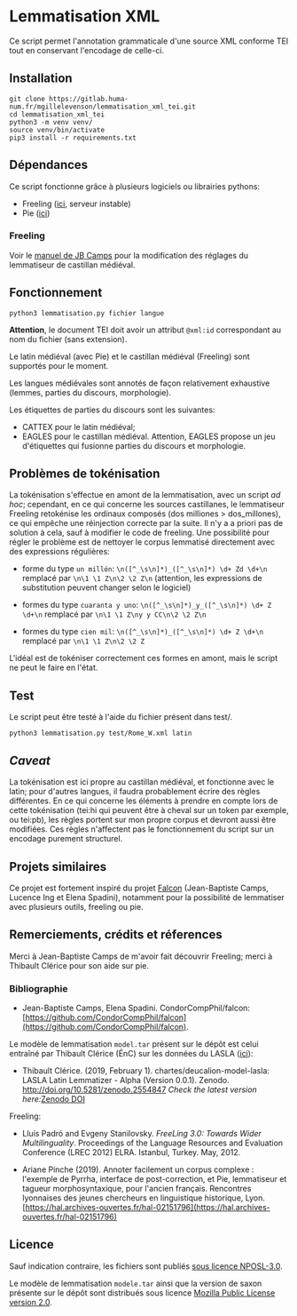 # Lemmatisation XML


Ce script permet l'annotation grammaticale d'une source XML conforme TEI tout en conservant l'encodage de celle-ci.

## Installation

```
git clone https://gitlab.huma-num.fr/mgillelevenson/lemmatisation_xml_tei.git
cd lemmatisation_xml_tei
python3 -m venv venv/
source venv/bin/activate
pip3 install -r requirements.txt
```

## Dépendances

Ce script fonctionne grâce à plusieurs logiciels ou librairies pythons: 
- Freeling ([ici](http://nlp.lsi.upc.edu/freeling/), serveur instable)
- Pie ([ici](https://pypi.org/project/nlp-pie/))


### Freeling


Voir le [manuel de JB Camps](https://github.com/CondorCompPhil/falcon#freeling-installation-for-this-pipeline) pour la modification des réglages
du lemmatiseur de castillan médiéval. 


## Fonctionnement

`python3 lemmatisation.py fichier langue`

**Attention**, le document TEI doit avoir un attribut `@xml:id` correspondant au nom du fichier (sans extension).

Le latin médiéval (avec Pie) et le castillan médiéval (Freeling) sont supportés pour le moment. 

Les langues médiévales sont annotés de façon relativement exhaustive (lemmes, parties du discours, morphologie).

Les étiquettes de parties du discours sont les suivantes: 
- CATTEX pour le latin médiéval;
- EAGLES pour le castillan médiéval. Attention, EAGLES propose un jeu d'étiquettes qui fusionne parties du discours et morphologie. 

## Problèmes de tokénisation

La tokénisation s'effectue en amont de la lemmatisation, avec un script *ad hoc*; cependant, en ce qui concerne les sources castillanes, le lemmatiseur Freeling retokénise les ordinaux composés (dos milliones > dos_millones), ce qui empêche une réinjection correcte par la suite. Il n'y a a priori pas de solution à cela, sauf à modifier le code de freeling. Une possibilité pour régler le problème est de nettoyer le corpus lemmatisé directement avec des expressions régulières: 

- forme du type `un millón`:
`\n([^_\s\n]*)_([^_\s\n]*) \d+ Zd \d+\n` remplacé par `\n\1 \1 Z\n\2 \2 Z\n` (attention, les expressions de substitution peuvent changer selon le logiciel)

- formes du type `cuaranta y uno`: 
`\n([^_\s\n]*)_y_([^_\s\n]*) \d+ Z \d+\n` remplacé par `\n\1 \1 Z\ny y CC\n\2 \2 Z\n`

- formes du type `cien mil`:
`\n([^_\s\n]*)_([^_\s\n]*) \d+ Z \d+\n` remplacé par  `\n\1 \1 Z\n\2 \2 Z`

L'idéal est de tokéniser correctement ces formes en amont, mais le script ne peut le faire en l'état.
## Test
Le script peut être testé à l'aide du fichier présent dans test/.

`python3 lemmatisation.py test/Rome_W.xml latin` 

## *Caveat*

La tokénisation est ici propre au castillan médiéval, et fonctionne avec le latin; pour d'autres langues, il faudra probablement 
écrire des règles différentes. En ce qui concerne les éléments à prendre en compte lors de cette tokénisation (tei:hi qui peuvent être à cheval sur un token par exemple, ou tei:pb), les règles portent
sur mon propre corpus et devront aussi être modifiées. Ces règles n'affectent pas le fonctionnement du script sur
un encodage purement structurel.

## Projets similaires
Ce projet est fortement inspiré du projet [Falcon](https://github.com/CondorCompPhil/falcon) (Jean-Baptiste Camps, Lucence Ing et Elena Spadini), notamment pour la possibilité
de lemmatiser avec plusieurs outils, freeling ou pie. 


## Remerciements, crédits et réferences
Merci à Jean-Baptiste Camps de m'avoir fait découvrir Freeling; merci à Thibault Clérice pour son aide sur pie. 

### Bibliographie


* Jean-Baptiste Camps, Elena Spadini. CondorCompPhil/falcon: [https://github.com/CondorCompPhil/falcon](https://github.com/CondorCompPhil/falcon).


Le modèle de lemmatisation `model.tar` présent sur le dépôt est celui entraîné par Thibault Clérice (ÉnC) sur les données du LASLA
([ici](https://github.com/chartes/deucalion-model-lasla)):
*   Thibault Clérice. (2019, February 1). chartes/deucalion-model-lasla: LASLA Latin Lemmatizer - Alpha (Version 0.0.1). 
Zenodo. http://doi.org/10.5281/zenodo.2554847 _Check the latest version here:_[Zenodo DOI](https://doi.org/10.5281/zenodo.2554846)

Freeling:
* Lluís Padró and Evgeny Stanilovsky. *FreeLing 3.0: Towards Wider Multilinguality*. Proceedings of the Language Resources and Evaluation Conference (LREC 2012) ELRA. Istanbul, Turkey. May, 2012.


* Ariane Pinche (2019). Annoter facilement un corpus complexe : l'exemple de Pyrrha, interface de post-correction, et Pie, 
lemmatiseur et tagueur morphosyntaxique, pour l'ancien français. Rencontres lyonnaises des jeunes chercheurs en linguistique historique, Lyon. 
[https://hal.archives-ouvertes.fr/hal-02151796](https://hal.archives-ouvertes.fr/hal-02151796)

## Licence

Sauf indication contraire, les fichiers sont publiés [sous licence NPOSL-3.0](https://opensource.org/licenses/NPOSL-3.0). 

Le modèle de lemmatisation `modele.tar` ainsi que la version de saxon présente sur le dépôt sont distribués sous licence
 [Mozilla Public License version 2.0](https://www.mozilla.org/en-US/MPL/2.0/).

